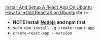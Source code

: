 [Install And Setup A React App On Ubuntu](https://www.techomoro.com/install-and-setup-a-react-app-on-ubuntu/)<br />
[How to Install ReactJS on Ubuntu]([https://www.tecmint.com/install-reactjs-on-ubutnu](https://www.tecmint.com/install-reactjs-on-ubuntu/))<br />

* **NOTE Install [Nodejs](https://github.com/Cuates/ubuntuinstall/tree/main/additionalpackage/nodejs) and npm first**
* `sudo npm install -g create-react-app`
* `create-react-app --version`
